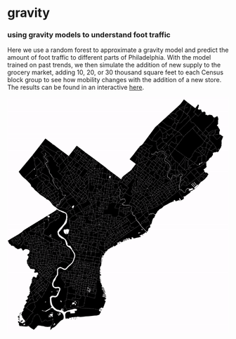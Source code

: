 # gravity
### using gravity models to understand foot traffic

Here we use a random forest to approximate a gravity model and predict the amount of foot traffic to different parts of Philadelphia. With the model trained on past trends, we then simulate the addition of new supply to the grocery market, adding 10, 20, or 30 thousand square feet to each Census block group to see how mobility changes with the addition of a new store. The results can be found in an interactive [here](https://observablehq.com/@asrenninger/predicting-visits-to-grocers).  

![](viz/banner.gif)